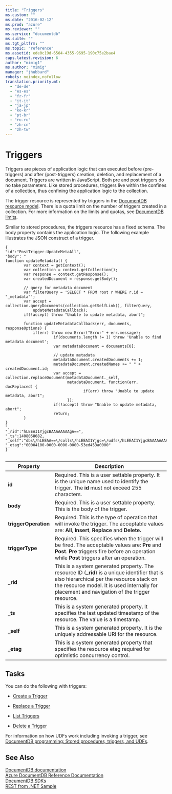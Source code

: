 ```yaml
---
title: "Triggers"
ms.custom: ""
ms.date: "2016-02-12"
ms.prod: "azure"
ms.reviewer: ""
ms.service: "documentdb"
ms.suite: ""
ms.tgt_pltfrm: ""
ms.topic: "reference"
ms.assetid: ede0c19d-6504-4355-9695-190c75e2bae4
caps.latest.revision: 6
author: "mimig1"
ms.author: "mimig"
manager: "jhubbard"
robots: noindex,nofollow
translation.priority.mt: 
  - "de-de"
  - "es-es"
  - "fr-fr"
  - "it-it"
  - "ja-jp"
  - "ko-kr"
  - "pt-br"
  - "ru-ru"
  - "zh-cn"
  - "zh-tw"
---
```

# Triggers
  Triggers are pieces of application logic that can executed before (pre-triggers) and after (post-triggers) creation, deletion, and replacement of a document. Triggers are written in JavaScript. Both pre and post triggers do no take parameters. Like stored procedures, triggers live within the confines of a collection, thus confining the application logic to the collection.  
  
 The trigger resource is represented by triggers in the [DocumentDB resource model](https://azure.microsoft.com/en-us/documentation/articles/documentdb-resources/). There is a quota limit on the number of triggers created in a collection. For more information on the limits and quotas, see [DocumentDB limits](https://azure.microsoft.com/en-us/documentation/articles/documentdb-limits/).  
  
 Similar to stored procedures, the triggers resource has a fixed schema. The body property contains the application logic. The following example illustrates the JSON construct of a trigger.  
  
```  
{  
"id":"PostTrigger-UpdateMetaAll",  
"body": "  
function updateMetadata() {  
        var context = getContext();  
        var collection = context.getCollection();  
        var response = context.getResponse();  
        var createdDocument = response.getBody();  
  
        // query for metadata document  
        var filterQuery = 'SELECT * FROM root r WHERE r.id = "_metadata"';  
        var accept = collection.queryDocuments(collection.getSelfLink(), filterQuery,  
            updateMetadataCallback);  
        if(!accept) throw "Unable to update metadata, abort";  
  
        function updateMetadataCallback(err, documents, responseOptions) {  
            if(err) throw new Error("Error" + err.message);  
                     if(documents.length != 1) throw 'Unable to find metadata document';  
                     var metadataDocument = documents[0];  
  
                     // update metadata  
                     metadataDocument.createdDocuments += 1;  
                     metadataDocument.createdNames += " " + createdDocument.id;  
                     var accept = collection.replaceDocument(metadataDocument._self,  
                           metadataDocument, function(err, docReplaced) {  
                                  if(err) throw "Unable to update metadata, abort";  
                           });  
                     if(!accept) throw "Unable to update metadata, abort";  
                     return;                      
        }  
}  
",  
"_rid":"hLEEAI1YjgcBAAAAAAAAgA==",  
"_ts":1408058682,  
"_self":"dbs\/hLEEAA==\/colls\/hLEEAI1Yjgc=\/udfs\/hLEEAI1YjgcBAAAAAAAAgA==\/",  
"_etag":"00004100-0000-0000-0000-53ed453a0000"  
}  
  
```  
  
|Property|Description|  
|--------------|-----------------|  
|**id**|Required. This is a user settable property. It is the unique name used to identify the trigger. The **id** must not exceed 255 characters.|  
|**body**|Required. This is a user settable property. This is the body of the trigger.|  
|**triggerOperation**|Required. This is the type of operation that will invoke the trigger. The acceptable values are: **All**, **Insert**, **Replace** and **Delete.**|  
|**triggerType**|Required. This specifies when the trigger will be fired. The acceptable values are: **Pre** and **Post**. **Pre** triggers fire before an operation while **Post** triggers after an operation.|  
|**_rid**|This is a system generated property. The resource ID (**_rid**) is a unique identifier that is also hierarchical per the resource stack on the resource model. It is used internally for placement and navigation of the trigger resource.|  
|**_ts**|This is a system generated property. It specifies the last updated timestamp of the resource. The value is a timestamp.|  
|**_self**|This is a system generated property. It is the uniquely addressable URI for the resource.|  
|**_etag**|This is a system generated property that specifies the resource etag required for optimistic concurrency control.|  
  
## Tasks  
 You can do the following with triggers:  
  
-   [Create a Trigger](create-a-trigger.md)  
  
-   [Replace a Trigger](replace-a-trigger.md)  
  
-   [List Triggers](list-triggers.md)  
  
-   [Delete a Trigger](delete-a-trigger.md)  
  
 For information on how UDFs work including invoking a trigger, see [DocumentDB programming: Stored procedures, triggers, and UDFs](https://azure.microsoft.com/en-us/documentation/articles/documentdb-programming/).  
  
## See Also  
 [DocumentDB documentation](http://azure.microsoft.com/documentation/services/documentdb/)   
 [Azure DocumentDB Reference Documentation](../Topic/Azure%20DocumentDB%20Reference%20Documentation.md)   
 [DocumentDB SDKs](https://azure.microsoft.com/documentation/articles/documentdb-sdk-dotnet/)   
 [REST from .NET Sample](https://github.com/Azure/azure-documentdb-dotnet/tree/master/samples/rest-from-.net)  
  
  